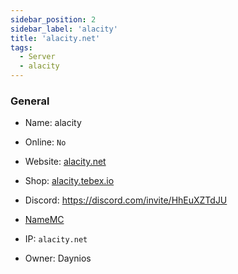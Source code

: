 ```yaml
---
sidebar_position: 2
sidebar_label: 'alacity'
title: 'alacity.net'
tags:
  - Server
  - alacity
---
```


### General
* Name: alacity
* Online: `No`
* Website: [alacity.net](https://www.alacity.net/)
* Shop: [alacity.tebex.io](https://alacity.tebex.io/)
* Discord: https://discord.com/invite/HhEuXZTdJU
* [NameMC](https://namemc.com/server/alacity.net)
* IP: `alacity.net`

* Owner: Daynios
